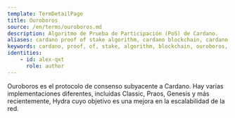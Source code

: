 ```yaml
---
template: TermDetailPage
title: Ouroboros
source: /en/terms/ouroboros.md
description: Algoritmo de Prueba de Participación (PoS) de Cardano.
aliases: cardano proof of stake algorithm, cardano blockchain, cardano blockchain protocol, cardano network protocol, ouroboros, egyptians, prueba de participacion,
keywords: cardano, proof, of, stake, algorithm, blockchain, ouroboros, praos, omega, prueba, participacion
identities: 
    - id: alex-qxt
      role: author
---
```


Ouroboros es el protocolo de consenso subyacente a Cardano. Hay varias implementaciones diferentes, incluidas Classic, Praos, Genesis y más recientemente, Hydra
cuyo objetivo es una mejora en la escalabilidad de la red.
